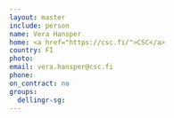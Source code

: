 ```yaml
---
layout: master
include: person
name: Vera Hansper
home: <a href="https://csc.fi/">CSC</a>
country: FI
photo:
email: vera.hansper@csc.fi
phone:
on_contract: no
groups:
  dellingr-sg:
---
```

